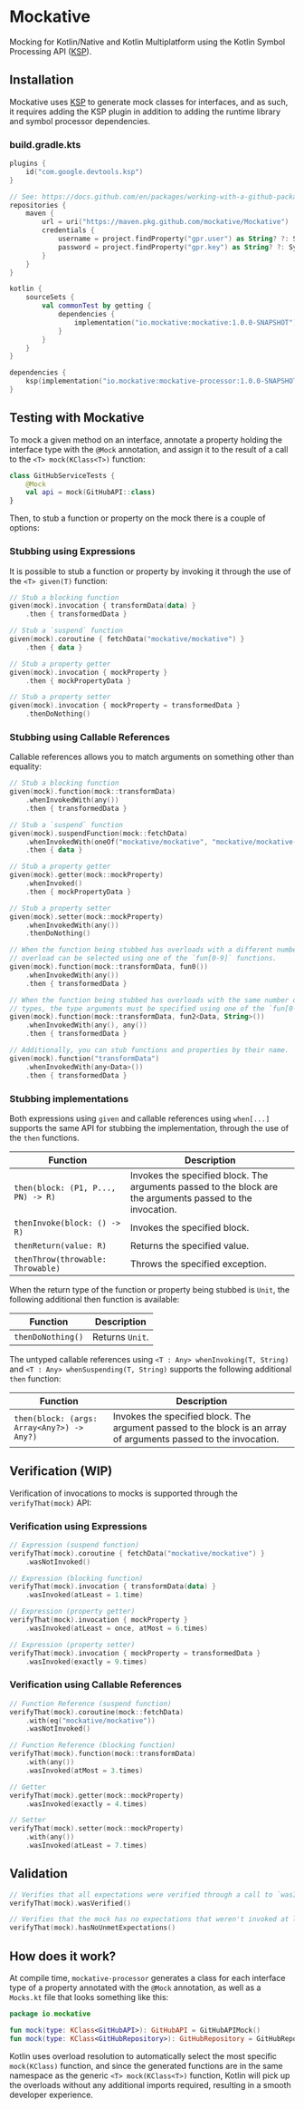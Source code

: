 # Mockative

Mocking for Kotlin/Native and Kotlin Multiplatform using the Kotlin Symbol Processing API ([KSP]).

[ksp]: https://github.com/google/ksp

## Installation

Mockative uses [KSP] to generate mock classes for interfaces, and as such, it requires adding the
KSP plugin in addition to adding the runtime library and symbol processor dependencies.

### build.gradle.kts

```kotlin
plugins {
    id("com.google.devtools.ksp")
}

// See: https://docs.github.com/en/packages/working-with-a-github-packages-registry/working-with-the-gradle-registry#authenticating-to-github-packages
repositories {
    maven {
        url = uri("https://maven.pkg.github.com/mockative/Mockative")
        credentials {
            username = project.findProperty("gpr.user") as String? ?: System.getenv("USERNAME")
            password = project.findProperty("gpr.key") as String? ?: System.getenv("TOKEN")
        }
    }
}

kotlin {
    sourceSets {
        val commonTest by getting {
            dependencies {
                implementation("io.mockative:mockative:1.0.0-SNAPSHOT")
            }
        }
    }
}

dependencies {
    ksp(implementation("io.mockative:mockative-processor:1.0.0-SNAPSHOT"))
}
```

## Testing with Mockative

To mock a given method on an interface, annotate a property holding the interface type with the
`@Mock` annotation, and assign it to the result of a call to the `<T> mock(KClass<T>)` function:

```kotlin
class GitHubServiceTests {
    @Mock
    val api = mock(GitHubAPI::class)
}
```

Then, to stub a function or property on the mock there is a couple of options:

### Stubbing using Expressions

It is possible to stub a function or property by invoking it through the use of the `<T> given(T)`
function:

```kotlin
// Stub a blocking function
given(mock).invocation { transformData(data) }
    .then { transformedData }

// Stub a `suspend` function 
given(mock).coroutine { fetchData("mockative/mockative") }
    .then { data }

// Stub a property getter
given(mock).invocation { mockProperty }
    .then { mockPropertyData }

// Stub a property setter
given(mock).invocation { mockProperty = transformedData }
    .thenDoNothing()
```

### Stubbing using Callable References

Callable references allows you to match arguments on something other than equality:

```kotlin
// Stub a blocking function
given(mock).function(mock::transformData)
    .whenInvokedWith(any())
    .then { transformedData }

// Stub a `suspend` function
given(mock).suspendFunction(mock::fetchData)
    .whenInvokedWith(oneOf("mockative/mockative", "mockative/mockative-processor"))
    .then { data }

// Stub a property getter
given(mock).getter(mock::mockProperty)
    .whenInvoked()
    .then { mockPropertyData }

// Stub a property setter
given(mock).setter(mock::mockProperty)
    .whenInvokedWith(any())
    .thenDoNothing()

// When the function being stubbed has overloads with a different number of arguments, a specific 
// overload can be selected using one of the `fun[0-9]` functions. 
given(mock).function(mock::transformData, fun0())
    .whenInvokedWith(any())
    .then { transformedData }

// When the function being stubbed has overloads with the same number of arguments, but different 
// types, the type arguments must be specified using one of the `fun[0-9]` functions.
given(mock).function(mock::transformData, fun2<Data, String>())
    .whenInvokedWith(any(), any())
    .then { transformedData }

// Additionally, you can stub functions and properties by their name.
given(mock).function("transformData")
    .whenInvokedWith(any<Data>())
    .then { transformedData }
```

### Stubbing implementations

Both expressions using `given` and callable references using `when[...]` supports the same API for
stubbing the implementation, through the use of the `then` functions.

| Function                           | Description                                                                                                |
| ---------------------------------- | ---------------------------------------------------------------------------------------------------------- |
| `then(block: (P1, P..., PN) -> R)` | Invokes the specified block. The arguments passed to the block are the arguments passed to the invocation. |
| `thenInvoke(block: () -> R)`       | Invokes the specified block.                                                                               |
| `thenReturn(value: R)`             | Returns the specified value.                                                                               |
| `thenThrow(throwable: Throwable)`  | Throws the specified exception.                                                                            |

When the return type of the function or property being stubbed is `Unit`, the following additional then function is available:

| Function          | Description     |
| ----------------- | --------------- |
| `thenDoNothing()` | Returns `Unit`. |

The untyped callable references using `<T : Any> whenInvoking(T, String)` and
`<T : Any> whenSuspending(T, String)` supports the following additional `then` function:

| Function                                   | Description                                                                                                      |
| ------------------------------------------ | ---------------------------------------------------------------------------------------------------------------- |
| `then(block: (args: Array<Any?>) -> Any?)` | Invokes the specified block. The argument passed to the block is an array of arguments passed to the invocation. |

## Verification (WIP)

Verification of invocations to mocks is supported through the `verifyThat(mock)` API:

### Verification using Expressions

```kotlin
// Expression (suspend function)
verifyThat(mock).coroutine { fetchData("mockative/mockative") }
    .wasNotInvoked()

// Expression (blocking function)
verifyThat(mock).invocation { transformData(data) }
    .wasInvoked(atLeast = 1.time)

// Expression (property getter)
verifyThat(mock).invocation { mockProperty }
    .wasInvoked(atLeast = once, atMost = 6.times)

// Expression (property setter)
verifyThat(mock).invocation { mockProperty = transformedData }
    .wasInvoked(exactly = 9.times)
```

### Verification using Callable References

```kotlin
// Function Reference (suspend function)
verifyThat(mock).coroutine(mock::fetchData)
    .with(eq("mockative/mockative"))
    .wasNotInvoked()

// Function Reference (blocking function)
verifyThat(mock).function(mock::transformData)
    .with(any())
    .wasInvoked(atMost = 3.times)

// Getter
verifyThat(mock).getter(mock::mockProperty)
    .wasInvoked(exactly = 4.times)

// Setter
verifyThat(mock).setter(mock::mockProperty)
    .with(any())
    .wasInvoked(atLeast = 7.times)
```

## Validation

```kotlin
// Verifies that all expectations were verified through a call to `wasInvoked()`.
verifyThat(mock).wasVerified()

// Verifies that the mock has no expectations that weren't invoked at least once.
verifyThat(mock).hasNoUnmetExpectations()
```

## How does it work?

At compile time, `mockative-processor` generates a class for each interface type of a property
annotated with the `@Mock` annotation, as well as a `Mocks.kt` file that looks something like this:

```kotlin
package io.mockative

fun mock(type: KClass<GitHubAPI>): GitHubAPI = GitHubAPIMock()
fun mock(type: KClass<GitHubRepository>): GitHubRepository = GitHubRepositoryMock()
```

Kotlin uses overload resolution to automatically select the most specific `mock(KClass)` function,
and since the generated functions are in the same namespace as the generic `<T> mock(KClass<T>)`
function, Kotlin will pick up the overloads without any additional imports required, resulting in a
smooth developer experience. 
